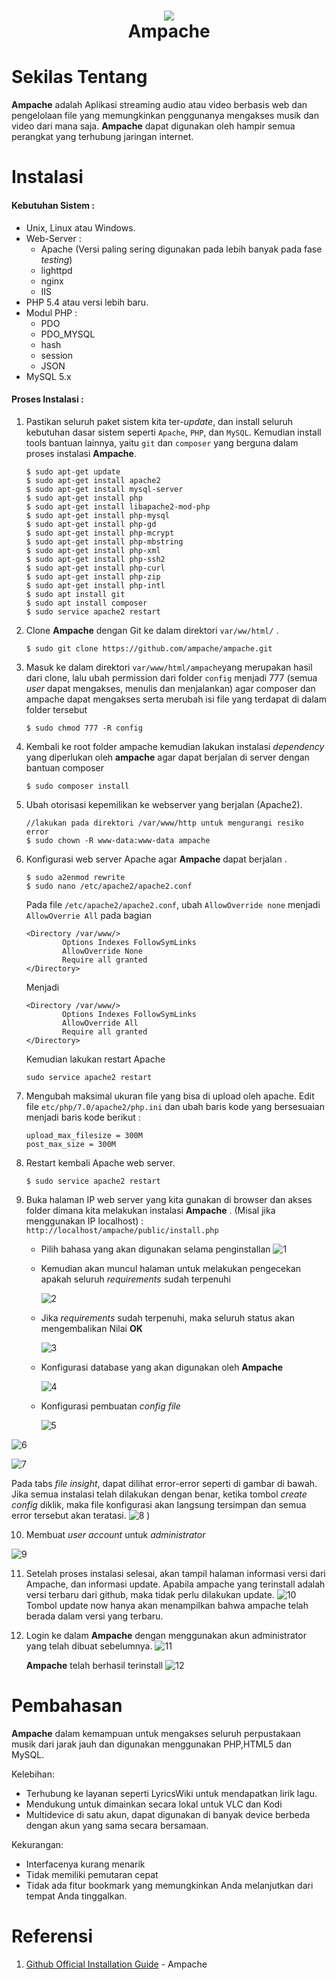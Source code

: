 <h1 align="center">
  <img src="https://user-images.githubusercontent.com/60166802/111296442-14087800-867f-11eb-85c0-6422e8fa8999.png" >
  <br>Ampache</br>
</h1>

# Sekilas Tentang

**Ampache** adalah Aplikasi streaming audio atau video berbasis web dan pengelolaan file yang memungkinkan penggunanya mengakses musik dan video dari mana saja. **Ampache** dapat digunakan oleh hampir semua perangkat yang terhubung jaringan internet.

# Instalasi
#### Kebutuhan Sistem :
- Unix, Linux atau Windows.
- Web-Server :
	- Apache (Versi paling sering digunakan pada lebih banyak pada fase *testing*)
	- lighttpd
	- nginx
	- IIS
- PHP 5.4 atau versi lebih baru.
- Modul PHP :
	- PDO
	- PDO_MYSQL
	- hash
	- session
	- JSON
- MySQL 5.x

#### Proses Instalasi :

1. Pastikan seluruh paket sistem kita ter-*update*, dan install seluruh kebutuhan dasar sistem seperti `Apache`, `PHP`, dan `MySQL`. Kemudian install tools bantuan lainnya, yaitu `git` dan `composer` yang berguna dalam proses instalasi **Ampache**.
    ```
    $ sudo apt-get update
    $ sudo apt-get install apache2
    $ sudo apt-get install mysql-server
    $ sudo apt-get install php
    $ sudo apt-get install libapache2-mod-php
    $ sudo apt-get install php-mysql
    $ sudo apt-get install php-gd
    $ sudo apt-get install php-mcrypt
    $ sudo apt-get install php-mbstring
    $ sudo apt-get install php-xml
    $ sudo apt-get install php-ssh2
    $ sudo apt-get install php-curl
    $ sudo apt-get install php-zip
    $ sudo apt-get install php-intl
    $ sudo apt install git
    $ sudo apt install composer
    $ sudo service apache2 restart
    ```
2. Clone **Ampache** dengan Git ke dalam direktori `var/ww/html/` .
    ```
    $ sudo git clone https://github.com/ampache/ampache.git
    ```
3.  Masuk ke dalam direktori `var/www/html/ampache`yang merupakan hasil dari  clone, lalu ubah permission dari folder `config` menjadi 777 (semua *user* dapat mengakses, menulis dan menjalankan) agar composer dan ampache dapat mengakses serta merubah isi file yang terdapat di dalam folder tersebut
	```
	$ sudo chmod 777 -R config
	```



 4. Kembali ke root folder ampache kemudian lakukan instalasi *dependency* yang diperlukan oleh  **ampache** agar dapat berjalan di server dengan bantuan composer
	```
	$ sudo composer install
	```

 5. Ubah otorisasi kepemilikan ke webserver yang berjalan (Apache2).
    ```
    //lakukan pada direktori /var/www/http untuk mengurangi resiko error
    $ sudo chown -R www-data:www-data ampache
    ```



6. Konfigurasi web server Apache agar **Ampache** dapat berjalan .
    ```
    $ sudo a2enmod rewrite
    $ sudo nano /etc/apache2/apache2.conf
	```
	Pada file `/etc/apache2/apache2.conf`, ubah `AllowOverride none` menjadi `AllowOverrie All`  pada bagian
	```
	<Directory /var/www/>
	        Options Indexes FollowSymLinks
	        AllowOverride None
	        Require all granted
	</Directory>
    ```
    Menjadi
    ```
	<Directory /var/www/>
	        Options Indexes FollowSymLinks
	        AllowOverride All
	        Require all granted
	</Directory>
    ```
	Kemudian lakukan restart Apache
	```
	sudo service apache2 restart
	```

7. Mengubah maksimal ukuran file yang bisa di upload oleh apache.
  Edit file `etc/php/7.0/apache2/php.ini` dan ubah baris kode yang bersesuaian menjadi baris kode berikut :
    ```
    upload_max_filesize = 300M
    post_max_size = 300M
    ```

8. Restart kembali Apache web server.
    ```
    $ sudo service apache2 restart
    ```

9. Buka halaman IP web server yang kita gunakan di browser dan akses folder dimana kita melakukan instalasi **Ampache** .
	(Misal jika menggunakan IP localhost) : ``http://localhost/ampache/public/install.php``

    - Pilih bahasa yang akan digunakan selama penginstallan
      ![1](https://raw.githubusercontent.com/wiki/ampache/ampache/images/ampache_installation_01.png)

    - Kemudian akan muncul halaman untuk melakukan pengecekan apakah seluruh *requirements* sudah terpenuhi

      ![2](https://i.pinimg.com/originals/7c/a8/e8/7ca8e8ccb01f01a561241e8e09f16eed.png)

    - Jika *requirements* sudah terpenuhi, maka seluruh status akan mengembalikan Nilai **OK**

      ![3](https://i.pinimg.com/originals/ce/64/91/ce64917e2617e8623d6176943a4f65dc.png)

    - Konfigurasi database yang akan digunakan oleh **Ampache**

      ![4](https://i.pinimg.com/originals/65/94/91/659491e8b7cca85cb44eff7cb46910c4.png)

    - Konfigurasi pembuatan *config file*

      ![5](https://i.pinimg.com/originals/94/e1/56/94e156de32e99c67bc92657649d3c577.png)

![6](https://i.pinimg.com/originals/9e/58/67/9e58676b4fbf301012a569c167de99ea.png)

![7](https://i.pinimg.com/originals/37/91/7d/37917dffa04b701c2a6c2d37c47e69bc.png)

Pada tabs *file insight*, dapat dilihat error-error seperti di gambar di bawah. Jika semua instalasi telah dilakukan dengan benar, ketika tombol *create config* diklik, maka file konfigurasi akan langsung tersimpan dan semua error tersebut akan teratasi.
![8](https://user-images.githubusercontent.com/60166802/111440967-6f973c00-8739-11eb-82bd-9787da5f00bb.jpeg)
)


  10. Membuat *user account* untuk *administrator*

   ![9](https://i.pinimg.com/originals/f0/f2/6a/f0f26a01c4efdb156f52fa6874e7cf52.png)

11. Setelah proses instalasi selesai, akan tampil halaman informasi versi dari Ampache, dan informasi update. Apabila ampache yang terinstall adalah versi terbaru dari github, maka tidak perlu dilakukan update.
    ![10](https://i.pinimg.com/originals/d3/f5/19/d3f519f844e2e1b444f742c7e883154b.png)
	Tombol update now hanya akan menampilkan bahwa ampache telah berada dalam versi yang terbaru.
12. Login ke dalam **Ampache** dengan menggunakan akun administrator yang telah dibuat sebelumnya.
	![11](https://i.pinimg.com/originals/93/59/f9/9359f99e0d8b61054df058761485aa02.png)

	**Ampache** telah berhasil terinstall
	![12](https://i.pinimg.com/originals/d0/a1/09/d0a109b5572d4715fb93b4de9d299934.png)

# Pembahasan
**Ampache** dalam kemampuan untuk mengakses seluruh perpustakaan musik dari jarak jauh dan digunakan menggunakan PHP,HTML5 dan MySQL.  <br>

Kelebihan: <br/>
- Terhubung ke layanan seperti LyricsWiki untuk mendapatkan lirik lagu.
- Mendukung untuk dimainkan secara lokal untuk VLC dan Kodi
- Multidevice di satu akun, dapat digunakan di banyak device berbeda dengan akun yang sama secara bersamaan.


Kekurangan: <br>
- Interfacenya kurang menarik
- Tidak memiliki pemutaran cepat
- Tidak ada fitur bookmark yang memungkinkan Anda melanjutkan dari tempat Anda tinggalkan.


# Referensi

1. [Github Official Installation Guide](https://github.com/ampache/ampache/wiki/Installation) - Ampache
